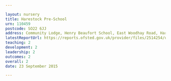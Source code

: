 ```yaml
---

layout: nursery
title: Harestock Pre-School
urn: 110459
postcode: SO22 6JJ
address: Community Lodge, Henry Beaufort School, East Woodhay Road, Harestock, Winchester, Hampshire, SO22 6JJ
latestReportUrl: https://reports.ofsted.gov.uk/provider/files/2514254/urn/110459.pdf
teaching: 2
development: 2
leadership: 2
outcomes: 2
overall: 2
date: 23 September 2015

---
```

